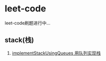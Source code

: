 # leet-code

leet-code刷题进行中...

## stack(栈)

1. [implementStackUsingQueues 用队列实现栈](https://leetcode-cn.com/problems/implement-stack-using-queues/)

